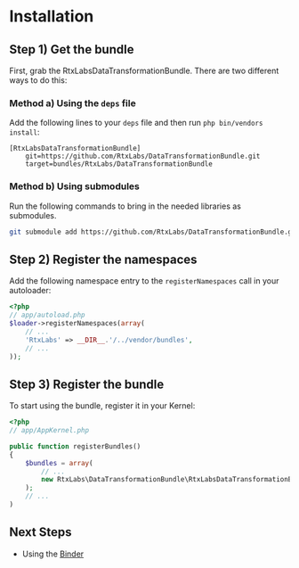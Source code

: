 Installation
============

## Step 1) Get the bundle

First, grab the RtxLabsDataTransformationBundle. There are two different ways
to do this:

### Method a) Using the `deps` file

Add the following lines to your  `deps` file and then run `php bin/vendors
install`:

```
[RtxLabsDataTransformationBundle]
    git=https://github.com/RtxLabs/DataTransformationBundle.git
    target=bundles/RtxLabs/DataTransformationBundle
```

### Method b) Using submodules

Run the following commands to bring in the needed libraries as submodules.

```bash
git submodule add https://github.com/RtxLabs/DataTransformationBundle.git vendor/bundles/RtxLabs/DataTransformationBundle
```

## Step 2) Register the namespaces

Add the following namespace entry to the `registerNamespaces` call
in your autoloader:

``` php
<?php
// app/autoload.php
$loader->registerNamespaces(array(
    // ...
    'RtxLabs' => __DIR__.'/../vendor/bundles',
    // ...
));
```

## Step 3) Register the bundle

To start using the bundle, register it in your Kernel:

``` php
<?php
// app/AppKernel.php

public function registerBundles()
{
    $bundles = array(
        // ...
        new RtxLabs\DataTransformationBundle\RtxLabsDataTransformationBundle(),
    );
    // ...
)
```

## Next Steps

- Using the [Binder](DataTransformationBundle/tree/master/Resources/doc/binder.md)
